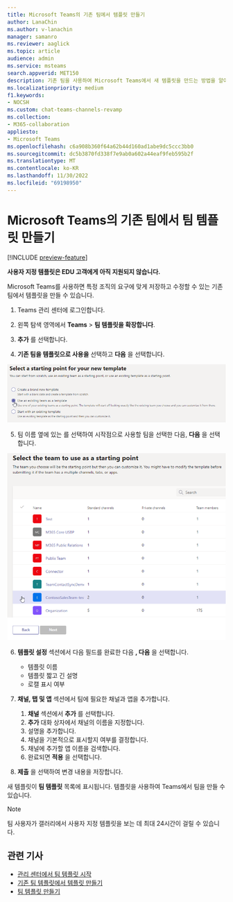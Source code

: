 ```yaml
---
title: Microsoft Teams의 기존 팀에서 템플릿 만들기
author: LanaChin
ms.author: v-lanachin
manager: samanro
ms.reviewer: aaglick
ms.topic: article
audience: admin
ms.service: msteams
search.appverid: MET150
description: 기존 팀을 사용하여 Microsoft Teams에서 새 템플릿을 만드는 방법을 알아봅니다.
ms.localizationpriority: medium
f1.keywords:
- NOCSH
ms.custom: chat-teams-channels-revamp
ms.collection:
- M365-collaboration
appliesto:
- Microsoft Teams
ms.openlocfilehash: c6a908b360f64a62b44d160ad1abe9dc5ccc3bb0
ms.sourcegitcommit: dc5b3870fd338f7e9ab0a602a44eaf9feb595b2f
ms.translationtype: MT
ms.contentlocale: ko-KR
ms.lasthandoff: 11/30/2022
ms.locfileid: "69198950"
---
```

# <a name="create-a-team-template-from-an-existing-team-in-microsoft-teams"></a>Microsoft Teams의 기존 팀에서 팀 템플릿 만들기

[!INCLUDE [preview-feature](includes/preview-feature.md)]

**사용자 지정 템플릿은 EDU 고객에게 아직 지원되지 않습니다.**

Microsoft Teams를 사용하면 특정 조직의 요구에 맞게 저장하고 수정할 수 있는 기존 팀에서 템플릿을 만들 수 있습니다.

1. Teams 관리 센터에 로그인합니다.

2. 왼쪽 탐색 영역에서 **Teams** > **팀 템플릿을 확장합니다**.

3. **추가** 를 선택합니다.

4. **기존 팀을 템플릿으로 사용을** 선택하고 **다음** 을 선택합니다.

 ![기존 팀을 강조 표시된 템플릿으로 사용하는 팀 템플릿 시작 지점 화면의 이미지입니다.](media/team-existing-team-as-template.png)

5. 팀 이름 옆에 있는 를 선택하여 시작점으로 사용할 팀을 선택한 다음, **다음** 을 선택합니다.

![한 팀이 강조 표시된 팀 목록의 이미지입니다.](media/team-existing-team-selection.png)

6. **템플릿 설정** 섹션에서 다음 필드를 완료한 다음 **, 다음** 을 선택합니다.
    - 템플릿 이름
    - 템플릿 짧고 긴 설명
    - 로캘 표시 여부  
  
7. **채널, 탭 및 앱** 섹션에서 팀에 필요한 채널과 앱을 추가합니다.

    1. **채널** 섹션에서 **추가** 를 선택합니다.
    2. **추가** 대화 상자에서 채널의 이름을 지정합니다.
    3. 설명을 추가합니다.
    4. 채널을 기본적으로 표시할지 여부를 결정합니다.
    5. 채널에 추가할 앱 이름을 검색합니다.
    6. 완료되면 **적용** 을 선택합니다.

8. **제출** 을 선택하여 변경 내용을 저장합니다.

새 템플릿이 **팀 템플릿** 목록에 표시됩니다. 템플릿을 사용하여 Teams에서 팀을 만들 수 있습니다.

> [!Note]
> 팀 사용자가 갤러리에서 사용자 지정 템플릿을 보는 데 최대 24시간이 걸릴 수 있습니다.

## <a name="related-articles"></a>관련 기사

- [관리 센터에서 팀 템플릿 시작](get-started-with-teams-templates-in-the-admin-console.md)
- [기존 팀 템플릿에서 템플릿 만들기](create-template-from-existing-template.md)
- [팀 템플릿 만들기](create-a-team-template.md)
